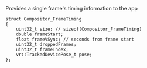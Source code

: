 Provides a single frame's timing information to the app

    struct Compositor_FrameTiming
    {
        uint32_t size; // sizeof(Compositor_FrameTiming)
        double frameStart;
        float frameVSync; // seconds from frame start
        uint32_t droppedFrames;
        uint32_t frameIndex;
        vr::TrackedDevicePose_t pose;
    };
